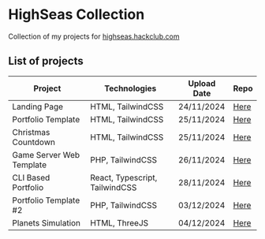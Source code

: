 # HighSeas Collection
Collection of my projects for <a href="https://highseas.hackclub.com/">highseas.hackclub.com</a>

## List of projects

| Project  | Technologies | Upload Date | Repo |
| ------------- | ------------- | ------------- | ------------- |
| Landing Page  | HTML, TailwindCSS  | 24/11/2024 | [Here](https://github.com/Ondra9071/HighSeas-Landing-Page)  |
| Portfolio Template  | HTML, TailwindCSS  | 25/11/2024  | [Here](https://github.com/Ondra9071/HighSeas-PortfolioTemplate)  |
| Christmas Countdown  | HTML, TailwindCSS  | 25/11/2024  | [Here](https://github.com/Ondra9071/HighSeas-XmasCountdown)  |
| Game Server Web Template  | PHP, TailwindCSS  | 26/11/2024  | [Here](https://github.com/Ondra9071/HighSeas-GameServerWebTemplate)  |
| CLI Based Portfolio  | React, Typescript, TailwindCSS  | 28/11/2024  | [Here](https://github.com/Ondra9071/HighSeas-CliBasedPortfolio)  |
| Portfolio Template #2 | PHP, TailwindCSS  | 03/12/2024  | [Here](https://github.com/Ondra9071/HighSeas-PortfolioTemplate2)  |
| Planets Simulation | HTML, ThreeJS  | 04/12/2024  | [Here](https://github.com/Ondra9071/HighSeas-PlanetsSimulation)  |
